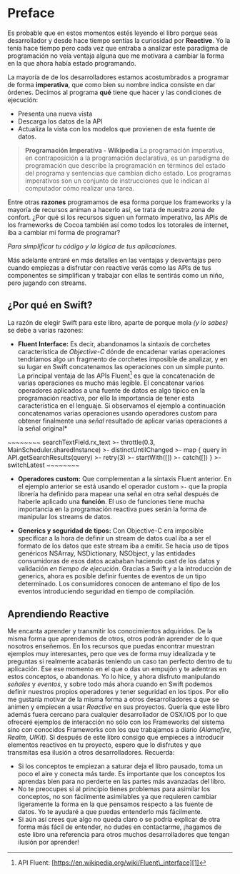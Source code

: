 # Preface
Es probable que en estos momentos estés leyendo el libro porque seas desarrollador y desde hace tiempo sentías la curiosidad por **Reactive**. Yo la tenía hace tiempo pero cada vez que entraba a analizar este paradigma de programación no veía ventaja alguna que me motivara a cambiar la forma en la que ahora había estado programando.

La mayoría de de los desarrolladores estamos acostumbrados a programar de forma **imperativa**, que como bien su nombre indica consiste en dar órdenes. Decimos al programa **qué** tiene que hacer y las condiciones de ejecución:

- Presenta una nueva vista
- Descarga los datos de la API
- Actualiza la vista con los modelos que provienen de esta fuente de datos.

> **Programación Imperativa - Wikipedia**
> La programación imperativa, en contraposición a la programación declarativa, es un paradigma de programación que describe la programación en términos del estado del programa y sentencias que cambian dicho estado. Los programas imperativos son un conjunto de instrucciones que le indican al computador cómo realizar una tarea.

Entre otras **razones** programamos de esa forma porque los frameworks y la mayoría de recursos animan a hacerlo así, se trata de nuestra zona de confort. ¿Por qué si los recursos siguen un formato imperativo, las APIs de los frameworks de Cocoa también así como todos los totorales de internet, iba a cambiar mi forma de programar? 

*Para simplificar tu código y la lógica de tus aplicaciones.*

Más adelante entraré en más detalles en las ventajas y desventajas pero cuando empiezas a disfrutar con reactive verás como las APIs de tus componentes se simplifican y trabajar con ellas te sentirás como un niño, pero jugando con streams.

## ¿Por qué en Swift?

La razón de elegir Swift para este libro, aparte de porque mola *(y lo sabes)* se debe a varias razones:
- **Fluent Interface:** Es decir, abandonamos la sintaxis de corchetes característica de *Objective-C* dónde de encadenar varias operaciones tendríamos algo un fragmento de corchetes imposible de analizar, y en su lugar en Swift concatenamos las operaciones con un simple punto. La principal ventaja de las APIs Fluent[^1] es que la concatenación de varias operaciones es mucho más legible. El concatenar varios operadores aplicados a una fuente de datos es algo típico en la programación reactiva, por ello la importancia de tener esta característica en el lenguaje. Si observamos el ejemplo  a continuación concatenamos varias operaciones usando operadores custom para obtener finalmente una *señal* resultado de aplicar varias operaciones a la señal original\*

\~\~\~\~\~\~\~\~
searchTextField.rx\_text
	>- throttle(0.3, MainScheduler.sharedInstance)
	>- distinctUntilChanged
	>- map { query in
	    API.getSearchResults(query)
	        >- retry(3)
	        >- startWith([])
	        >- catch([])
	}
	>- switchLatest
\~\~\~\~\~\~\~\~

- **Operadores custom:** Que complementan a la sintaxis Fluent anterior. En el ejemplo anterior se está usando el operador custom `>-` que la propia librería ha definido para mapear una señal en otra señal después de haberle aplicado una **función**. El uso de funciones tiene mucha importancia en la programación reactiva pues serán la forma de manipular los streams de datos.

- **Generics y seguridad de tipos:** Con Objective-C era imposible specificar a la hora de definir un stream de datos cual iba a ser el formato de los datos que este stream iba a emitir. Se hacía uso de tipos genéricos NSArray, NSDictionary, NSObject, y las entidades consumidoras de esos datos acababan haciendo cast de los datos y validación *en tiempo de ejecución*. Gracias a Swift y a la introducción de generics, ahora es posible definir fuentes de eventos de un tipo determinado. Los consumidores conocen de antemano el tipo de los eventos introduciendo seguridad en tiempo de compilación.

## Aprendiendo Reactive

Me encanta aprender y transmitir los conocimientos adquiridos. De la misma forma que aprendemos de otros, otros podrán aprender de lo que nosotros enseñemos. En los recursos que puedas encontrar muestran ejemplos muy interesantes, pero que ves de forma muy idealizada y te preguntas si realmente acabarás teniendo un caso tan perfecto dentro de tu aplicación. Ese ese momento en el que o das un empujón y te adentras en estos conceptos, o abandonas. Yo lo hice, y ahora disfruto manipulando *señales* y *eventos*, y sobre todo más ahora cuando en Swift podemos definir nuestros propios operadores y tener seguridad en los tipos. Por ello me gustaría motivar de la misma forma a otros desarrolladores a que se animen y empiecen a usar *Reactive* en sus proyectos. 
Quería  que este libro además fuera cercano para cualquier desarrollador de OSX/iOS por lo que ofreceré ejemplos de interacción no sólo con los Frameworks del sistema sino con conocidos Frameworks con los que trabajamos a diario *(Alamofire, Realm, UIKit)*. Si después de este libro consigo que empieces a introducir elementos reactivos en tu proyecto, espero que lo disfrutes y que transmitas esa ilusión a otros desarrolladores. Recuerda:

- Si los conceptos te empiezan a saturar deja el libro pausado, toma un poco el aire y conecta más tarde. Es importante que los conceptos los aprendas bien para no perderte en las partes más avanzadas del libro.
- No te preocupes si al principio tienes problemas para asimilar los conceptos, no son fácilmente asimilables ya que requieren cambiar ligeramente la forma en la que pensamos respecto a las fuente de datos. Yo te ayudaré a que puedas entenderlo más fácilmente.
- Si aún así crees que algo no queda claro o se podría explicar de otra forma más fácil de entender, no dudes en contactarme, ¡hagamos de este libro una referencia para otros muchos desarrolladores que tengan ilusión por aprender!

[^1]:	API Fluent: [https://en.wikipedia.org/wiki/Fluent\_interface][1]

[1]:	https://en.wikipedia.org/wiki/Fluent_interface